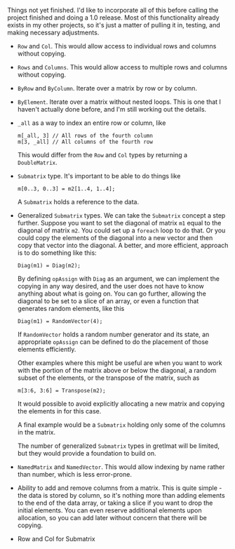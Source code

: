 Things not yet finished. I'd like to incorporate all of this before
calling the project finished and doing a 1.0 release. Most of this
functionality already exists in my other projects, so it's just a matter
of pulling it in, testing, and making necessary adjustments.

- `Row` and `Col`. This would allow access to individual rows and columns
    without copying.
- `Rows` and `Columns`. This would allow access to multiple rows and
    columns without copying.
- `ByRow` and `ByColumn`. Iterate over a matrix by row or by column.
- `ByElement`. Iterate over a matrix without nested loops. This is one
    that I haven't actually done before, and I'm still working out the
    details.
- `_all` as a way to index an entire row or column, like

    ```
    m[_all, 3] // All rows of the fourth column
    m[3, _all] // All columns of the fourth row
    ```
    
    This would differ from the `Row` and `Col` types by returning a `DoubleMatrix`.
- `Submatrix` type. It's important to be able to do things like
    
    ```
    m[0..3, 0..3] = m2[1..4, 1..4];
    ```
    
    A `Submatrix` holds a reference to the data.
- Generalized `Submatrix` types. We can take the `Submatrix` concept a
    step further. Suppose you want to set the diagonal of matrix `m1`
    equal to the diagonal of matrix `m2`. You could set up a `foreach`
    loop to do that. Or you could copy the elements of the diagonal into
    a new vector and then copy that vector into the diagonal. A better,
    and more efficient, approach is to do something like this:
    
    ```
    Diag(m1) = Diag(m2);
    ```
    
    By defining `opAssign` with `Diag` as an argument, we can implement
    the copying in any way desired, and the user does not have
    to know anything about what is going on. You can go further, allowing
    the diagonal to be set to a slice of an array, or even a function
    that generates random elements, like this
    
    ```
    Diag(m1) = RandomVector(4);
    ```
    
    If `RandomVector` holds a random number generator and its state,
    an appropriate `opAssign` can be defined to do the placement of those
    elements efficiently.
    
    Other examples where this might be useful are when you want to work
    with the portion of the matrix above or below the diagonal, a random
    subset of the elements, or the transpose of the matrix, such as
    
    ```
    m[3:6, 3:6] = Transpose(m2);
    ```
    
    It would possible to avoid explicitly allocating a new matrix and
    copying the elements in for this case. 
    
    A final example would be a `Submatrix` holding only some of the columns
    in the matrix.
    
    The number of generalized
    `Submatrix` types in gretlmat will be limited, but they would provide a
    foundation to build on.
    
- `NamedMatrix` and `NamedVector`. This would allow indexing by name rather
    than number, which is less error-prone.
- Ability to add and remove columns from a matrix. This is quite simple - the data is
    stored by column, so it's nothing more than adding elements to the end
    of the data array, or taking a slice if you want to drop the initial
    elements. You can even reserve additional elements upon allocation,
    so you can add later without concern that there will be copying.
- Row and Col for Submatrix

